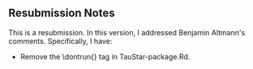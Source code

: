 ## Resubmission Notes

This is a resubmission. In this version, I addressed Benjamin Altmann's comments. Specifically, I have:

- Remove the \dontrun{} tag in TauStar-package.Rd.